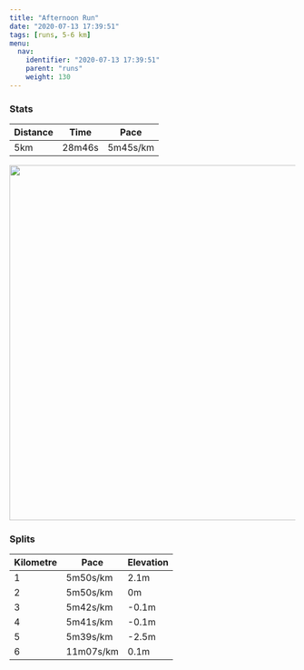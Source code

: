 ```yaml
---
title: "Afternoon Run"
date: "2020-07-13 17:39:51"
tags: [runs, 5-6 km]
menu:
  nav:
    identifier: "2020-07-13 17:39:51"
    parent: "runs"
    weight: 130
---
```


### Stats

| Distance | Time | Pace |
|----------|------|------|
|5km|28m46s|5m45s/km|

<img src='https://maps.googleapis.com/maps/api/staticmap?maptype=terrain&path=enc:kpjeIhhyLHc@nCsFA_@BWJOb@SVYPO^QVq@Vc@N_@^e@Ha@Ic@]gACW@OJDPCFFd@tA^t@Tz@Rf@FFHKL]\c@NWRqAC{@G_@g@gAOOw@c@[?c@ZEHITI\KXA^@D~A|CTz@R`@D?JKh@eAJUBS@eAIeAI]Oa@e@s@u@]M?e@ZMVKf@Mb@?N@P|AbDf@xAD?FGLWt@gAHa@?[EiAOs@O[o@cAg@YM?]PUVa@rA?RXt@~@bBTbARf@FFHEh@_AVq@@sACo@Ga@M]KUYYOWo@]IAIBWVOXKd@Sh@@`@lA|BVl@H^NZLPD?FGVe@DUX]FK@s@Am@Es@W_Am@u@OMm@UQDSNKPCLE`@EVQTALBNr@rAJf@HTZf@Tl@NPFAp@mANa@BmBC]Qm@Ya@Oc@KQ}@a@YFIFQZ[xA?TBNr@xAb@xA\x@HLD@JAhA{BDi@EcAKi@Og@[o@[a@u@]I?IBYVKRIn@Oh@AP@LVh@V`@p@|ARl@P^B@F?DEPa@TYVc@DYA[@u@Aa@Kk@a@u@Y_@WUSK[GIBSNMPOr@Qh@AVVt@dAxBTp@Tf@D@Tq@^m@J]Bi@GqBQm@e@q@_@Y[MKAUFIDIJM^Aj@I`ABLz@bBj@~ATh@Tw@p@aABM@w@GmAAMUo@i@s@KM]OGIICI@a@XITOr@Md@ANDXf@z@z@dBNl@P\BBDETg@d@i@JSBc@CmAEg@Sq@We@[c@MIWKWKK@ONQHITSfAMNMAKV@R\t@J\PXB^Mb@a@v@{@xAURAPFl@aA`BKTUTENBZ&key=AIzaSyBPVQ_iynBzLujdhfLzy8Z-5zczbktE55k&size=800x800&scale=2&markers=color:yellow|label:S|53.47094,-2.26453&markers=color:green|label:F|53.47011999999998,-2.263790000000004' width='625' />

### Splits

| Kilometre | Pace | Elevation |
|------|------|-----------|
|1|5m50s/km|2.1m|
|2|5m50s/km|0m|
|3|5m42s/km|-0.1m|
|4|5m41s/km|-0.1m|
|5|5m39s/km|-2.5m|
|6|11m07s/km|0.1m|
